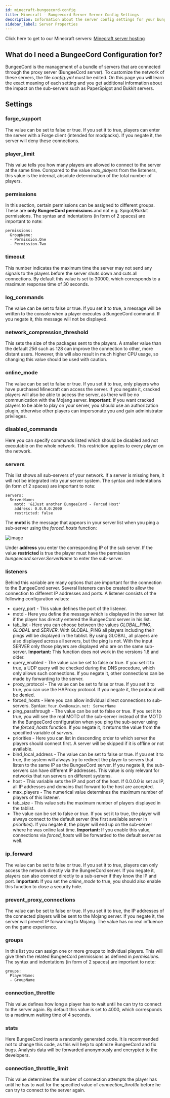 ```yaml
---
id: minecraft-bungeecord-config
title: Minecraft - Bungeecord Server Server Config Settings
description: Information about the server config settings for your bungeecord server from ZAP-Hosting - ZAP-Hosting.com documentation
sidebar_label: Server Properties
---
```


Click here to get to our Minecraft servers: [Minecraft server hosting](https://zap-hosting.com/en/minecraft-server-hosting/)

## What do I need a BungeeCord Configuration for?

BungeeCord is the management of a bundle of servers that are connected through the proxy server (BungeeCord server). To customize the network of these servers, the file *config.yml* must be edited. On this page you will learn the exact meaning of each setting and you get additional information about the impact on the sub-servers such as PaperSpigot and Bukkit servers.

## Settings

### forge_support

The value can be set to false or true. If you set it to true, players can enter the server with a Forge client (intended for modpacks). If you negate it, the server will deny these connections.

### player_limit

This value tells you how many players are allowed to connect to the server at the same time. Compared to the value *max_players* from the listeners, this value is the internal, absolute determination of the total number of players.

### permissions

In this section, certain permissions can be assigned to different groups. These are **only BungeeCord permissions** and not e.g. Spigot/Bukkit permissions.
The syntax and indentations (in form of 2 spaces) are important to note:
```
permissions:
  GroupName:
  - Permission.One
  - Permission.Two
```

### timeout

This number indicates the maximum time the server may not send any signals to the players before the server shuts down and cuts all connections. By default this value is set to 30000, which corresponds to a maximum response time of 30 seconds. 

### log_commands

The value can be set to false or true. If you set it to true, a message will be written to the console when a player executes a BungeeCord command. If you negate it, this message will not be displayed.

### network_compression_threshold

This sets the size of the packages sent to the players. A smaller value than the default *256* such as 128 can improve the connection to other, more distant users. However, this will also result in much higher CPU usage, so changing this value should be used with caution.

### online_mode

The value can be set to false or true. If you set it to true, only players who have purchased Minecraft can access the server. If you negate it, cracked players will also be able to access the server, as there will be no communication with the Mojang server.
**Important:** If you want cracked players to be able to play on your server, you should use an authorization plugin, otherwise other players can impersonate you and gain administrator privileges.

### disabled_commands

Here you can specify commands listed which should be disabled and not executable on the whole network. This restriction applies to every player on the network.

### servers

This list shows all sub-servers of your network. If a server is missing here, it will not be integrated into your server system.
The syntax and indentations (in form of 2 spaces) are important to note:
```
servers:
  ServerName:
    motd: '&1Just another BungeeCord - Forced Host'
    address: 0.0.0.0:2000
    restricted: false
```
The **motd** is the message that appears in your server list when you ping a sub-server using the *forced_hosts* function:

![image](https://user-images.githubusercontent.com/13604413/159177910-15cd7179-e13f-41c9-8bed-b9d483f10b28.png)

Under **address** you enter the corresponding IP of the sub server. If the value **restricted** is true the player must have the permission *bungeecord.server.ServerName* to enter the sub-server.


### listeners

Behind this variable are many options that are important for the connection to the BungeeCord server. Several listeners can be created to allow the connection to different IP addresses and ports. A listener consists of the following configuration values:
* query_port - This value defines the port of the listener.
* motd - Here you define the message which is displayed in the server list if the player has directly entered the BungeeCord server in his list.
* tab_list - Here you can choose between the values *GLOBAL_PING*, *GLOBAL* and *SERVER*. With GLOBAL_PING all players including their pings will be displayed in the tablist. By using GLOBAL, all players are also displayed across all servers, but the ping is not. With the input SERVER only those players are displayed who are on the same sub-server. **Important:** This function does not work in the versions 1.8 and older.
* query_enabled - The value can be set to false or true. If you set it to true, a UDP query will be checked during the DNS procedure, which only allows such connections. If you negate it, other connections can be made by forwarding to the server.
* proxy_protocol - The value can be set to false or true. If you set it to true, you can use the HAProxy protocol. If you negate it, the protocol will be denied.
* forced_hosts - Here you can allow individual direct connections to sub-servers. Syntax: `Your.OwnDomain.net: ServerName`
* ping_passthrough - The value can be set to false or true. If you set it to true, you will see the real MOTD of the sub-server instead of the MOTD in the BungeeCord configuration when you ping the sub-server using the *forced_hosts* function. If you negate it, it returns the value from the specified variable of *servers*.
* priorities - Here you can list in descending order to which server the players should connect first. A server will be skipped if it is offline or not available.
* bind_local_address - The value can be set to false or true. If you set it to true, the system will always try to redirect the player to servers that listen to the same IP as the BungeeCord server. If you negate it, the sub-servers can have different IP addresses. This value is only relevant for networks that run servers on different systems.
* host - This variable sets the IP and port of the host. If 0.0.0.0 is set as IP, all IP addresses and domains that forward to the host are accepted.
* max_players - The numerical value determines the maximum number of players of this listener.
* tab_size - This value sets the maximum number of players displayed in the tablist.
* The value can be set to false or true. If you set it to true, the player will always connect to the default server (the first available server in *priorities*). If you negate it, the player will end up on the sub-server where he was online last time. **Important:** If you enable this value, connections via *forced_hosts* will be forwarded to the default server as well.

### ip_forward

The value can be set to false or true. If you set it to true, players can only access the network directly via the BungeeCord server. If you negate it, players can also connect directly to a sub-server if they know the IP and port.
**Important:** If you set the *online_mode* to true, you should also enable this function to close a security hole.

### prevent_proxy_connections

The value can be set to false or true. If you set it to true, the IP addresses of the connected players will be sent to the Mojang server. If you negate it, the server will prevent IP forwarding to Mojang.
The value has no real influence on the game experience.

### groups

In this list you can assign one or more groups to individual players. This will give them the related BungeeCord permissions as defined in *permissions*.
The syntax and indentations (in form of 2 spaces) are important to note:
```
groups:
  PlayerName:
  - GroupName
```

### connection_throttle

This value defines how long a player has to wait until he can try to connect to the server again. By default this value is set to 4000, which corresponds to a maximum waiting time of 4 seconds.

### stats

Here BungeeCord inserts a randomly generated code. It is recommended not to change this code, as this will help to optimize BungeeCord and fix bugs. Analysis data will be forwarded anonymously and encrypted to the developers.

### connection_throttle_limit

This value determines the number of connection attempts the player has until he has to wait for the specified value of *connection_throttle* before he can try to connect to the server again.
